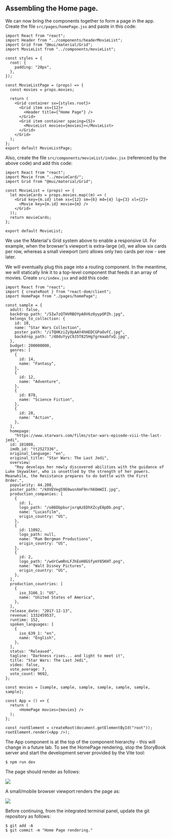 ## Assembling the Home page.
 
We can now bring the components together to form a page in the app. Create the file `src/pages/homePage.jsx` and paste in this code:
~~~
import React from "react";
import Header from "../components/headerMovieList";
import Grid from "@mui/material/Grid";
import MovieList from "../components/movieList";

const styles = {
  root: {
    padding: "20px",
  },
});

const MovieListPage = (props) => {
  const movies = props.movies;
  
  return (
    <Grid container sx={styles.root}>
      <Grid item xs={12}>
        <Header title={"Home Page"} />
      </Grid>
      <Grid item container spacing={5}>
        <MovieList movies={movies}></MovieList>
      </Grid>
    </Grid>
  );
};
export default MovieListPage;

~~~
Also, create the file `src/components/movieList/index.jsx` (referenced by the above code) and add this code:
~~~
import React from "react";
import Movie from "../movieCard/";
import Grid from "@mui/material/Grid";

const MovieList = (props) => {
  let movieCards = props.movies.map((m) => (
    <Grid key={m.id} item xs={12} sm={6} md={4} lg={3} xl={2}>
      <Movie key={m.id} movie={m} />
    </Grid>
  ));
  return movieCards;
};

export default MovieList;
~~~
We use the Material's Grid system above to enable a responsive UI. For example, when the browser's viewport is extra-large (xl), we allow six cards per row, whereas a small viewport (sm) allows only two cards per row - see later.

We will eventually plug this page into a routing component. In the meantime, we will statically link it to a top-level component that feeds it an array of movies. Create `src/index.jsx` and add this code:
~~~
import React from "react";
import { createRoot } from "react-dom/client";
import HomePage from "./pages/homePage";

const sample = {
  adult: false,
  backdrop_path: "/5Iw7zQTHVRBOYpA0V6z0yypOPZh.jpg",
  belongs_to_collection: {
    id: 10,
    name: "Star Wars Collection",
    poster_path: "/iTQHKziZy9pAAY4hHEDCGPaOvFC.jpg",
    backdrop_path: "/d8duYyyC9J5T825Hg7grmaabfxQ.jpg",
  },
  budget: 200000000,
  genres: [
    {
      id: 14,
      name: "Fantasy",
    },
    {
      id: 12,
      name: "Adventure",
    },
    {
      id: 878,
      name: "Science Fiction",
    },
    {
      id: 28,
      name: "Action",
    },
  ],
  homepage:
    "https://www.starwars.com/films/star-wars-episode-viii-the-last-jedi",
  id: 181808,
  imdb_id: "tt2527336",
  original_language: "en",
  original_title: "Star Wars: The Last Jedi",
  overview:
    "Rey develops her newly discovered abilities with the guidance of Luke Skywalker, who is unsettled by the strength of her powers. Meanwhile, the Resistance prepares to do battle with the First Order.",
  popularity: 44.208,
  poster_path: "/kOVEVeg59E0wsnXmF9nrh6OmWII.jpg",
  production_companies: [
    {
      id: 1,
      logo_path: "/o86DbpburjxrqAzEDhXZcyE8pDb.png",
      name: "Lucasfilm",
      origin_country: "US",
    },
    {
      id: 11092,
      logo_path: null,
      name: "Ram Bergman Productions",
      origin_country: "US",
    },
    {
      id: 2,
      logo_path: "/wdrCwmRnLFJhEoH8GSfymY85KHT.png",
      name: "Walt Disney Pictures",
      origin_country: "US",
    },
  ],
  production_countries: [
    {
      iso_3166_1: "US",
      name: "United States of America",
    },
  ],
  release_date: "2017-12-13",
  revenue: 1332459537,
  runtime: 152,
  spoken_languages: [
    {
      iso_639_1: "en",
      name: "English",
    },
  ],
  status: "Released",
  tagline: "Darkness rises... and light to meet it",
  title: "Star Wars: The Last Jedi",
  video: false,
  vote_average: 7,
  vote_count: 9692,
};

const movies = [sample, sample, sample, sample, sample, sample, sample];

const App = () => {
  return (
      <HomePage movies={movies} />
  );
};

const rootElement = createRoot(document.getElementById("root"));
rootElement.render(<App />);
~~~
The App component is at the top of the component hierarchy - this will change in a future lab. To see the HomePage rendering, stop the StoryBook server and start the development server provided by the Vite tool:
~~~
$ npm run dev
~~~
The page should render as follows:

![][homepage]

A small/mobile browser viewport renders the page as:

![][homepagesm]

Before continuing, from the integrated terminal panel, update the git repository as follows:
~~~ 
$ git add -A
$ git commit -m "Home Page rendering."
~~~

[homepage]: ./img/homepage.png
[homepagesm]: ./img/homepagesm.png
